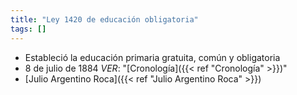 ```yaml
---
title: "Ley 1420 de educación obligatoria"
tags: []
---
```

- Estableció la educación primaria gratuita, común y obligatoria
- 8 de julio de 1884
	*VER*: "[Cronología]({{< ref "Cronología" >}})"
- [Julio Argentino Roca]({{< ref "Julio Argentino Roca" >}})